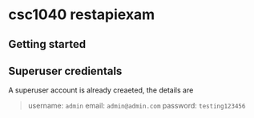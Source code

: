 # csc1040 restapiexam



## Getting started


## Superuser credientals
A superuser account is already creaeted, the details are 

> username: `admin`
> email: `admin@admin.com`
> password: `testing123456`